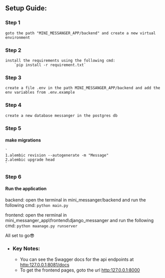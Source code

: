 ## Setup Guide:

### Step 1
    goto the path "MINI_MESSANGER_APP/backend" and create a new virtual environment
### Step 2
    install the requirements using the following cmd:
        `pip install -r requirement.txt`

### Step 3
    create a file .env in the path MINI_MESSANGER_APP/backend and add the env variables from .env.example

### Step 4
    create a new database messanger in the postgres db

### Step 5
#### make migrations
    `
    1.alembic revision --autogenerate -m "Message"
    2.alembic upgrade head
    `
### Step 6
#### Run the application

backend:
    open the terminal in mini_messanger/backend and run the following cmd:
        `python main.py`

frontend:
    open the rerminal in mini_messanger_app\frontend\django_messanger and run the following cmd:
        `python maanage.py runserver`

All set to go😎

- ### Key Notes:

    - You can see the Swagger docs for the api endpoints at [http:127.0.0.1:8081/docs](http:127.0.0.1:8081/docs)
    - To get the frontend pages, goto the url [http:127.0.0.1:8000](http:127.0.0.1:8000)
